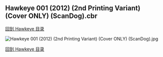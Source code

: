 ## Hawkeye 001 (2012) (2nd Printing Variant) (Cover ONLY) (ScanDog).cbr


[回到 Hawkeye 目录](https://github.com/alicewish/markdown/blob/master/series/Hawkeye.md)


![Hawkeye 001 (2012) (2nd Printing Variant) (Cover ONLY) (ScanDog).jpg](https://wx1.sinaimg.cn/large/6a9fdecaly1fr0uedfjeuj20zk1ik4gm.jpg)

[回到 Hawkeye 目录](https://github.com/alicewish/markdown/blob/master/series/Hawkeye.md)

